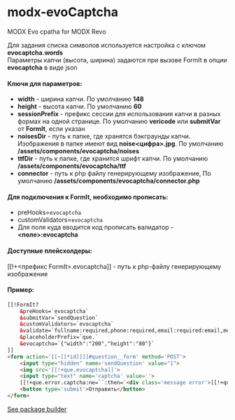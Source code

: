 # modx-evoCaptcha
MODX Evo cpatha for MODX Revo

Для задания списка символов используется настройка с ключом **evocaptcha.words**  
Параметры капчи (высота, ширина) задаются при вызове FormIt в опции **evocaptcha** в виде json  

#### Ключи для параметров:
 - **width** - ширина капчи. По умолчанию **148**
 - **height** - высота капчи. По умолчанию **60**
 - **sessionPrefix** - префикс сессии для использования капчи в разных формах на одной странице. По умолчанию **vericode** или **submitVar** от **FormIt**, если указан
 - **noisesDir** - путь к папке, где хранятся бэкграунды капчи. Изображения в папке имеют вид **noise<цифра>.jpg**. По умолчанию **/assets/components/evocaptcha/noises**
 - **ttfDir** - путь к папке, где хранится шрифт капчи. По умолчанию **/assets/components/evocaptcha/ttf**
 - **connector** - путь к php файлу генерирующему изображение, По умолчанию **/assets/components/evocaptcha/connector.php**

#### Для подключения к **FormIt**, необходимо прописать:
 - preHooks=`evocaptcha`
 - customValidators=`evocaptcha`
 - Для поля куда вводится код прописать валидатор - **<поле>:evocaptcha**

#### Доступные плейсхолдеры:
  [[!+<префикс FormIt>.evocaptcha]] - путь к php-файлу генерирующему изображение
  
#### Пример:
```html
[[!FormIt?
    &preHooks=`evocaptcha`
    &submitVar=`sendQuestion`
    &customValidators=`evocaptcha`
    &validate=`fullname:required,phone:required,email:required:email,message:required,captcha:evocaptcha`
    &placeholderPrefix=`que.`
    &evocaptcha=`{"width":"200","height":"80"}`
]]
<form action='[[~[[*id]]]]#question__form' method='POST'>
    <input type="hidden" name='sendQuestion' value="1">
    <img src='[[!+que.evocaptcha]]'>
    <input type="text" name='captcha' value=''>
    [[!+que.error.captcha:ne=``:then=`<div class='message error'>[[!+que.error.captcha]]</div>`]]
    <button type='submit'>Отправить</button>
</form>
```

[See package builder](https://github.com/web-effect/modx-packageBuilder)

